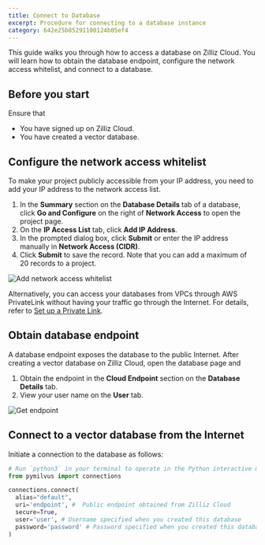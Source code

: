 ```yaml
---
title: Connect to Database
excerpt: Procedure for connecting to a database instance
category: 642e25b85291100124b05ef4
---
```


This guide walks you through how to access a database on Zilliz Cloud. You will learn how to obtain the database endpoint, configure the network access whitelist, and connect to a database.

## Before you start

Ensure that

- You have signed up on Zilliz Cloud.
- You have created a vector database.

## Configure the network access whitelist

To make your project publicly accessible from your IP address, you need to add your IP address to the network access list.

1. In the **Summary** section on the **Database Details** tab of a database, click **Go and Configure** on the right of **Network Access** to open the project page.
2. On the **IP Access List** tab, click **Add IP Address**.
3. In the prompted dialog box, click **Submit** or enter the IP address manually in **Network Access (CIDR)**. 
4. Click **Submit** to save the record. Note that you can add a maximum of 20 records to a project.

![Add network access whitelist](https://assets.zilliz.com/zillizCloudDocAssets/add_whitelist.png)

Alternatively, you can access your databases from VPCs through AWS PrivateLink without having your traffic go through the Internet. For details, refer to [Set up a Private Link](setup_private_link).

## Obtain database endpoint

A database endpoint exposes the database to the public Internet. After creating a vector database on Zilliz Cloud, open the database page and

1. Obtain the endpoint in the **Cloud Endpoint** section on the **Database Details** tab.
2. View your user name on the **User** tab. 

![Get endpoint](https://assets.zilliz.com/zillizCloudDocAssets/quick-start-get-endpoint.png)

## Connect to a vector database from the Internet

Initiate a connection to the database as follows:

```Python
# Run `python3` in your terminal to operate in the Python interactive mode.
from pymilvus import connections

connections.connect(
  alias="default", 
  uri='endpoint', #  Public endpoint obtained from Zilliz Cloud
  secure=True,
  user='user', # Username specified when you created this database 
  password='password' # Password specified when you created this database
)
```
